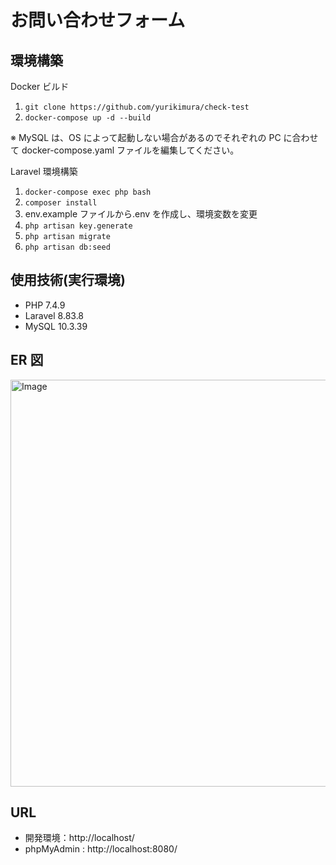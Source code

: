 # お問い合わせフォーム

## 環境構築

Docker ビルド

1. `git clone https://github.com/yurikimura/check-test`
2. `docker-compose up -d --build`

※ MySQL は、OS によって起動しない場合があるのでそれぞれの PC に合わせて docker-compose.yaml ファイルを編集してください。

Laravel 環境構築

1. `docker-compose exec php bash`
2. `composer install`
3. env.example ファイルから.env を作成し、環境変数を変更
4. `php artisan key.generate`
5. `php artisan migrate`
6. `php artisan db:seed`

## 使用技術(実行環境)

- PHP 7.4.9
- Laravel 8.83.8
- MySQL 10.3.39

## ER 図

<img width="651" alt="Image" src="https://github.com/user-attachments/assets/0bf094ea-e982-4b8d-bfd7-b58fe19ab36d" />

## URL

- 開発環境：http://localhost/
- phpMyAdmin : http://localhost:8080/

